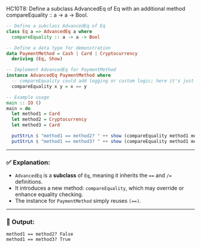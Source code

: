 HC10T8: Define a subclass AdvancedEq of Eq with an additional method compareEquality :: a -> a -> Bool.
```haskell
-- Define a subclass AdvancedEq of Eq
class Eq a => AdvancedEq a where
  compareEquality :: a -> a -> Bool

-- Define a data type for demonstration
data PaymentMethod = Cash | Card | Cryptocurrency
  deriving (Eq, Show)

-- Implement AdvancedEq for PaymentMethod
instance AdvancedEq PaymentMethod where
  -- compareEquality could add logging or custom logic; here it's just aliasing (==)
  compareEquality x y = x == y

-- Example usage
main :: IO ()
main = do
  let method1 = Card
  let method2 = Cryptocurrency
  let method3 = Card

  putStrLn $ "method1 == method2? " ++ show (compareEquality method1 method2)
  putStrLn $ "method1 == method3? " ++ show (compareEquality method1 method3)
```

---

### ✅ Explanation:

* `AdvancedEq` is a **subclass** of `Eq`, meaning it inherits the `==` and `/=` definitions.
* It introduces a new method: `compareEquality`, which may override or enhance equality checking.
* The instance for `PaymentMethod` simply reuses `(==)`.

---

### 🧪 Output:

```
method1 == method2? False
method1 == method3? True
```
